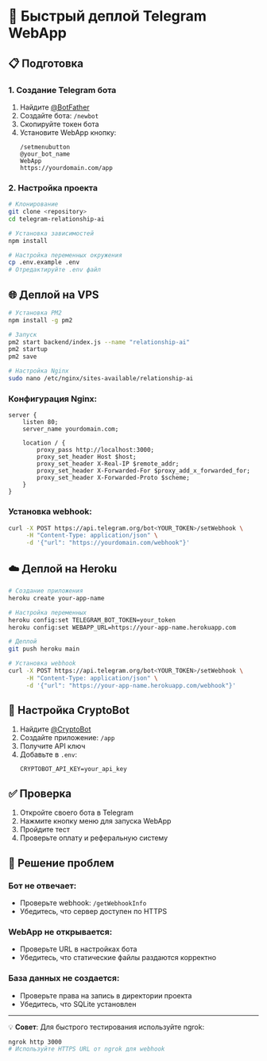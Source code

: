 # 🚀 Быстрый деплой Telegram WebApp

## 📋 Подготовка

### 1. Создание Telegram бота

1. Найдите [@BotFather](https://t.me/BotFather)
2. Создайте бота: `/newbot`
3. Скопируйте токен бота
4. Установите WebApp кнопку:
   ```
   /setmenubutton
   @your_bot_name
   WebApp
   https://yourdomain.com/app
   ```

### 2. Настройка проекта

```bash
# Клонирование
git clone <repository>
cd telegram-relationship-ai

# Установка зависимостей
npm install

# Настройка переменных окружения
cp .env.example .env
# Отредактируйте .env файл
```

## 🌐 Деплой на VPS

```bash
# Установка PM2
npm install -g pm2

# Запуск
pm2 start backend/index.js --name "relationship-ai"
pm2 startup
pm2 save

# Настройка Nginx
sudo nano /etc/nginx/sites-available/relationship-ai
```

### Конфигурация Nginx:

```nginx
server {
    listen 80;
    server_name yourdomain.com;
    
    location / {
        proxy_pass http://localhost:3000;
        proxy_set_header Host $host;
        proxy_set_header X-Real-IP $remote_addr;
        proxy_set_header X-Forwarded-For $proxy_add_x_forwarded_for;
        proxy_set_header X-Forwarded-Proto $scheme;
    }
}
```

### Установка webhook:

```bash
curl -X POST https://api.telegram.org/bot<YOUR_TOKEN>/setWebhook \
     -H "Content-Type: application/json" \
     -d '{"url": "https://yourdomain.com/webhook"}'
```

## ☁️ Деплой на Heroku

```bash
# Создание приложения
heroku create your-app-name

# Настройка переменных
heroku config:set TELEGRAM_BOT_TOKEN=your_token
heroku config:set WEBAPP_URL=https://your-app-name.herokuapp.com

# Деплой
git push heroku main

# Установка webhook
curl -X POST https://api.telegram.org/bot<YOUR_TOKEN>/setWebhook \
     -H "Content-Type: application/json" \
     -d '{"url": "https://your-app-name.herokuapp.com/webhook"}'
```

## 🔧 Настройка CryptoBot

1. Найдите [@CryptoBot](https://t.me/CryptoBot)
2. Создайте приложение: `/app`
3. Получите API ключ
4. Добавьте в `.env`:
   ```
   CRYPTOBOT_API_KEY=your_api_key
   ```

## ✅ Проверка

1. Откройте своего бота в Telegram
2. Нажмите кнопку меню для запуска WebApp
3. Пройдите тест
4. Проверьте оплату и реферальную систему

## 🐛 Решение проблем

### Бот не отвечает:
- Проверьте webhook: `/getWebhookInfo`
- Убедитесь, что сервер доступен по HTTPS

### WebApp не открывается:
- Проверьте URL в настройках бота
- Убедитесь, что статические файлы раздаются корректно

### База данных не создается:
- Проверьте права на запись в директории проекта
- Убедитесь, что SQLite установлен

---

💡 **Совет**: Для быстрого тестирования используйте ngrok:
```bash
ngrok http 3000
# Используйте HTTPS URL от ngrok для webhook
```